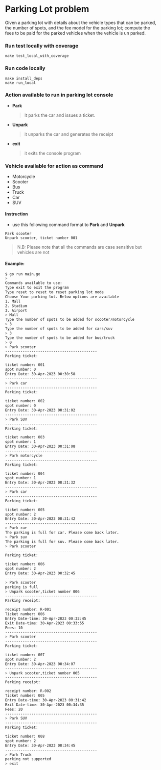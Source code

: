 # Parking Lot problem

Given a parking lot with details about the vehicle types that can be parked, the number of spots, and the fee model for the parking lot; compute the fees to be paid for the parked vehicles when the vehicle is un parked.

### Run test locally with coverage
```
make test_local_with_coverage
```

### Run code locally
```
make install_deps
make run_local
```

### Action available to run in parking lot console

* **Park**
  >It parks the car and issues a ticket.
* **Unpark**
  >it unparks the car and generates the receipt
* **exit**
  >it exits the console program

### Vehicle available for action as command

* Motorcycle
* Scooter
* Bus
* Truck
* Car
* SUV

#### Instruction
* use this following  command format to **Park** and **Unpark**
```
Park scooter
Unpark scooter, ticket number 001
```
>N.B: Please note that all the commands are case sensitive but vehicles are not

#### Example:

```sh
$ go run main.go
>
Commands available to use:
Type exit to exit the program
Type reset to reset to reset parking lot mode
Choose Your parking lot. Below options are available
1. Mall
2. Stadium
3. Airport
> Mall
Type the number of spots to be added for scooter/motorcycle 
> 3
Type the number of spots to be added for cars/suv
> 3
Type the number of spots to be added for bus/truck
> 0 
> Park scooter
------------------------------------------
Parking ticket:

ticket number: 001
spot number: 0
Entry Date: 30-Apr-2023 00:30:58
------------------------------------------
> Park car
------------------------------------------
Parking ticket:

ticket number: 002
spot number: 0
Entry Date: 30-Apr-2023 00:31:02
------------------------------------------
> Park SUV
------------------------------------------
Parking ticket:

ticket number: 003
spot number: 1
Entry Date: 30-Apr-2023 00:31:08
------------------------------------------
> Park motorcycle
------------------------------------------
Parking ticket:

ticket number: 004
spot number: 1
Entry Date: 30-Apr-2023 00:31:32
------------------------------------------
> Park car
------------------------------------------
Parking ticket:

ticket number: 005
spot number: 2
Entry Date: 30-Apr-2023 00:31:42
------------------------------------------
> Park car
The parking is full for car. Please come back later. 
> Park suv
The parking is full for suv. Please come back later. 
> Park scooter
------------------------------------------
Parking ticket:

ticket number: 006
spot number: 2
Entry Date: 30-Apr-2023 00:32:45
------------------------------------------
> Park scooter
parking is full
> Unpark scooter,ticket number 006       
------------------------------------------
Parking receipt:

receipt number: R-001
Ticket number: 006
Entry Date-time: 30-Apr-2023 00:32:45
Exit Date-time: 30-Apr-2023 00:33:55
Fees: 10
------------------------------------------
> Park scooter
------------------------------------------
Parking ticket:

ticket number: 007
spot number: 2
Entry Date: 30-Apr-2023 00:34:07
------------------------------------------
> Unpark scooter,ticket number 005
------------------------------------------
Parking receipt:

receipt number: R-002
Ticket number: 005
Entry Date-time: 30-Apr-2023 00:31:42
Exit Date-time: 30-Apr-2023 00:34:35
Fees: 20
------------------------------------------
> Park SUV
------------------------------------------
Parking ticket:

ticket number: 008
spot number: 2
Entry Date: 30-Apr-2023 00:34:45
------------------------------------------ 
> Park Truck
parking not supported
> exit
```
